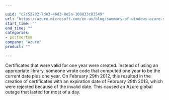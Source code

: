 ```yaml
---

uuid: "c2c52782-7de3-46d3-8e5a-109833c83549"
url: "https://azure.microsoft.com/en-us/blog/summary-of-windows-azure-service-disruption-on-feb-29th-2012/"
start_time: ""
end_time: ""
categories:
- postmortem
company: "Azure"
product: ""

---
```


Certificates that were valid for one year were created. Instead of using an appropriate library, someone wrote code that computed one year to be the current date plus one year. On February 29th 2012, this resulted in the creation of certificates with an expiration date of February 29th 2013, which were rejected because of the invalid date. This caused an Azure global outage that lasted for most of a day.
